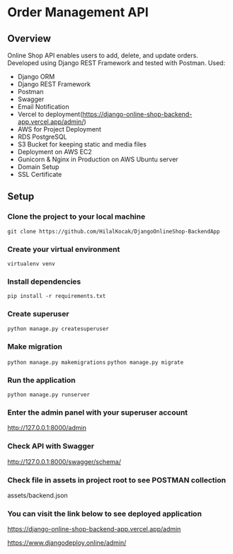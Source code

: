 # Order Management API
## Overview
Online Shop API enables users to add, delete, and update orders. Developed using Django REST Framework and tested with Postman.
Used:
- Django ORM
- Django REST Framework
- Postman
- Swagger
- Email Notification
- Vercel to deployment(https://django-online-shop-backend-app.vercel.app/admin/)
- AWS for Project Deployment
- RDS PostgreSQL
- S3 Bucket for keeping static and media files
- Deployment on AWS EC2
- Gunicorn & Nginx in Production on AWS Ubuntu server
- Domain Setup
- SSL Certificate

## Setup
### Clone the project to your local machine
```git clone https://github.com/HilalKocak/DjangoOnlineShop-BackendApp```

### Create your virtual environment
`virtualenv venv`

### Install dependencies
`pip install -r requirements.txt`

### Create superuser
`python manage.py createsuperuser`

### Make migration
`python manage.py makemigrations`
`python manage.py migrate`

### Run the application
`python manage.py runserver`

### Enter the admin panel with your superuser account
http://127.0.0.1:8000/admin

### Check API with Swagger
http://127.0.0.1:8000/swagger/schema/

### Check file in assets in project root to see POSTMAN collection 
assets/backend.json

### You can visit the link below to see deployed application
https://django-online-shop-backend-app.vercel.app/admin

https://www.djangodeploy.online/admin/